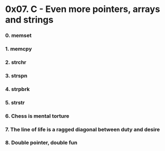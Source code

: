 # 0x07. C - Even more pointers, arrays and strings

### 0. memset

### 1. memcpy

### 2. strchr

### 3. strspn

### 4. strpbrk

### 5. strstr

### 6. Chess is mental torture

### 7. The line of life is a ragged diagonal between duty and desire

### 8. Double pointer, double fun


